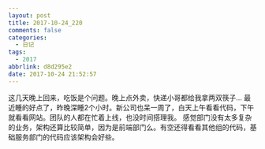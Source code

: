 ```yaml
---
layout: post
title: 2017-10-24_220
comments: false
categories:
  - 日记
tags:
  - 2017
abbrlink: d8d295e2
date: 2017-10-24 21:52:57
---
```


  这几天晚上回来，吃饭是个问题。晚上点外卖，快递小哥都给我拿两双筷子...
  最近睡的好点了，昨晚深睡2个小时。新公司也呆一周了，白天上午看看代码，下午就看看网站。团队的人都在忙着上线，也没时间搭理我。
  感觉部门没有太多复杂的业务，架构还算比较简单，因为是前端部门么。有空还得看看其他组的代码，基础服务部门的代码应该架构会好些。
